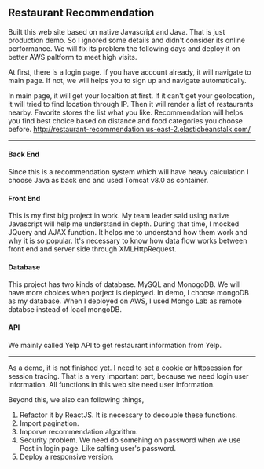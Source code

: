 ## Restaurant Recommendation
Built this web site based on native Javascript and Java. That is just production demo. So I ignored some details and didn't consider its online performance. We will fix its problem the following days and deploy it on better AWS paltform to meet high visits.

At first, there is a login page. If you have account already, it will navigate to main page. If not, we will helps you to sign up and navigate automatically. 

In main page, it will get your localtion at first. If it can't get your geolocation, it will tried to find location through IP. Then it will render a list of restaurants nearby. Favorite stores the list what you like. Recommendation will helps you find best choice based on distance and food categories you choose before. 
http://restaurant-recommendation.us-east-2.elasticbeanstalk.com/
****
#### Back End
Since this is a recommendation system which will have heavy calculation I choose Java as back end and used Tomcat v8.0 as container. 


#### Front End
This is my first big project in work. My team leader said using native Javascript will help me understand in depth. During that time, I mocked JQuery and AJAX function. It helps me to understand how them work and why it is so popular. It's necessary to know how data flow works between front end and server side through XMLHttpRequest.

#### Database
This project has two kinds of database. MySQL and MonogoDB. We will have more choices when porject is deployed. In demo, I choose mongoDB as my database. When I deployed on AWS, I used Mongo Lab as remote databse instead of loacl mongoDB.

#### API
We mainly called Yelp API to get restaurant information from Yelp.  

____
As a demo, it is not finished yet. I need to set a cookie or httpsession for session tracing. That is a very important part, because we need login user information. All functions in this web site need user information. 

Beyond this, we also can following things,

1. Refactor it by ReactJS. It is necessary to decouple these functions. 
2. Import pagination.
3. Imporve recommendation algorithm.
4. Security problem. We need do somehing on password when we use Post in login page. Like salting user's password.
5. Deploy a responsive version. 
